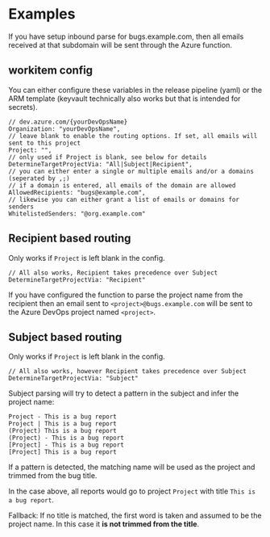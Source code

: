 # Examples

If you have setup inbound parse for bugs.example.com, then all emails received at that subdomain will be sent through the Azure function.

## workitem config

You can either configure these variables in the release pipeline (yaml) or the ARM template (keyvault technically also works but that is intended for secrets).

```
// dev.azure.com/{yourDevOpsName}
Organization: "yourDevOpsName",
// leave blank to enable the routing options. If set, all emails will sent to this project
Project: "",
// only used if Project is blank, see below for details
DetermineTargetProjectVia: "All|Subject|Recipient",
// you can either enter a single or multiple emails and/or a domains (seperated by ,;)
// if a domain is entered, all emails of the domain are allowed
AllowedRecipients: "bugs@example.com",
// likewise you can either grant a list of emails or domains for senders
WhitelistedSenders: "@org.example.com"
```

## Recipient based routing

Only works if `Project` is left blank in the config.

```
// All also works, Recipient takes precedence over Subject
DetermineTargetProjectVia: "Recipient"
```

If you have configured the function to parse the project name from the recipient then an email sent to `<project>@bugs.example.com` will be sent to the Azure DevOps project named `<project>`.

## Subject based routing

Only works if `Project` is left blank in the config.

```
// All also works, however Recipient takes precedence over Subject
DetermineTargetProjectVia: "Subject"
```

Subject parsing will try to detect a pattern in the subject and infer the project name:

```
Project - This is a bug report
Project | This is a bug report
(Project) This is a bug report
(Project) - This is a bug report
[Project] - This is a bug report
[Project] This is a bug report
```

If a pattern is detected, the matching name will be used as the project and trimmed from the bug title.

In the case above, all reports would go to project `Project` with title `This is a bug report`.

Fallback: If no title is matched, the first word is taken and assumed to be the project name. In this case it **is not trimmed from the title**.
